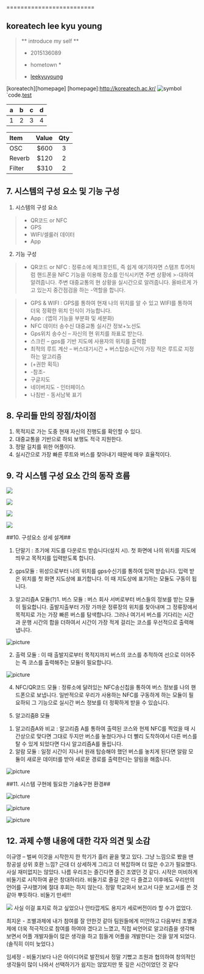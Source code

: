 =========================

koreatech lee kyu young
------------------
> ** introduce my self **
> - 2015136089
> * hometown *
> - [leekyuyoung](http://naver.com)

[koreatech][homepage]
[homepage]:http://koreatech.ac.kr/
![symbol](http://koreatech.ac.kr/kut_logo.gif)
`code.[test](http://test.net)
 
| a | b | c | d |
| ----- | ------- | ------ | ------ |
| 1 | 2 | 3 | 4 |

| Item     | Value | Qty   |
| :------- | ----: | :---: |
| OSC | $600 |  3   |
| Reverb    | $120   |  2   |
| Filter   | $310    |  2  |

## 7. 시스템의 구성 요소 및 기능 구성 ##
1)	시스템의 구성 요소
>-	QR코드 or NFC
>-	GPS
>-	WIFI/셀룰러 데이터
>-	App

2)	기능 구성
>-	QR코드 or NFC : 정류소에 체크포인트, 즉 쉽게 얘기하자면 스탬프 투어처럼 핸드폰을 NFC 기능을 이용해 장소를 인식시키면 주변 상황에 >-대하여 알려줍니다. 주변 대중교통의 현 상황을 실시간으로 알려줍니다. 올바르게 가고 있는지 중간점검을 하는 
>-역할을 합니다.

>-	GPS & WIFI : GPS를 통하여 현재 나의 위치를 알 수 있고 WIFI를 통하여 더욱 정확한 위치 인식이 가능합니다.
>-	App : (앱의 기능을 부분화 및 세분화)
>-	NFC 데이터 송수신 대중교통 실시간 정보+노선도
>-	Gps위치 송수신 – 자신의 현 위치를 좌표로 받는다.
>-	스크린 – gps를 기반 지도에 사용자의 위치를 출력함
>-	최적의 루트 계산 – 버스대기시간 + 버스탑승시간이 가장 적은 루트로 지정하는 알고리즘
>- (+권한 획득)
>- -참조-
>- 구글지도
>- 네이버지도 - 인터페이스
>- 나침반 - 동서남북 표기

## 8. 우리들 만의 장점/차이점 ##
1. 목적지로 가는 도중 현재 자신의 진행도를 확인할 수 있다.
2. 대중교통을 기반으로 하되 보행도 적극 지원한다.
3. 정말 길치를 위한 어플이다.
4. 실시간으로 가장 빠른 루트와 버스를 찾아내기 때문에 매우 효율적이다.

## 9. 각 시스템 구성 요소 간의 동작 흐름 ##

![](KakaoTalk_20160607_222342212.png)

![](KakaoTalk_20160607_222342135.png)

![](KakaoTalk_20160607_222341694.png)

![](KakaoTalk_20160607_222341761.png)


##10. 구성요소 상세 설계##


1) 단말기 : 초기에 지도를 다운로드 받습니다(설치 시). 첫 화면에 나의 위치를 지도에 띄우고 목적지를 입력받도록 합니다. 

2) gps모듈 : 위성으로부터 나의 위치를 gps수신기를 통하여 입력 받습니다. 입력 받은 위치를 첫 화면 지도상에 표기합니다. 이 때 지도상에 표기하는 모듈도 구동이 됩니다.

3) 알고리즘A 모듈(?)1. 버스 모듈 : 버스 회사 서버로부터 버스들의 정보를 받는 모듈이 필요합니다. 출발지출부터 가장 가까운 정류장의 위치를 찾아내며 그 정류장에서 목적지로 가는 가장 빠른 버스를 탐색합니다. 그러나 여기서 버스를 기다리는 시간과 운행 시간의 합을 더하여서 시간이 가장 적게 걸리는 코스를 우선적으로 출력해 냅니다.

![picture](https://github.com/dlatpwjd26/planets/blob/master/%EC%BA%A1%EC%B2%98.PNG)



2. 출력 모듈 : 이 때 출발지로부터 목적지까지 버스의 코스를 추적하여 선으로 이어주는 즉 코스를 출력해주는 모듈이 필요합니다.

![picture](https://github.com/dlatpwjd26/planets/blob/master/%EC%BA%A1%EC%B2%982.PNG)


4) NFC/QR코드 모듈 : 정류소에 달려있는 NFC송신칩을 통하여 버스 정보를 나의 핸드폰으로 보냅니다. 일반적으로 우리가 사용하는 NFC를 구동하게 하는 모듈이 필요하되 그 기능으로 실시간 버스 정보를 더 정확하게 받을 수 있습니다.

5) 알고리줌B 모듈
  1. 알고리즘A와 비교 : 알고리즘 A를 통하여 출력된 코스와 현제 NFC를 찍었을 때 시간상으로 맞다면 그대로 두지만 버스를 놓쳤다거나 더 빨리 도착하여서 다른 버스를 탈 수 있게 되었다면 다시 알고리즘A를 돌립니다.
  2. 알람 모듈 : 일정 시간이 지나서 원래 탑승해야 했던 버스를 놓치게 된다면 알람 모듈이 새로운 데이터를 받아 새로운 경로를 출력한다는 알림을 해줍니다.

![picture](https://github.com/dlatpwjd26/planets/blob/master/%EC%BA%A1%EC%B2%983.PNG)

##11. 시스템 구현에 필요한 기술&구현 환경##

![picture](https://github.com/dlatpwjd26/planets/blob/master/%EC%BA%A1%EC%B2%984.PNG)

![picture](https://github.com/dlatpwjd26/planets/blob/master/%EC%BA%A1%EC%B2%985.PNG)

![picture](https://github.com/dlatpwjd26/planets/blob/master/%EC%BA%A1%EC%B2%986.PNG)


## 12. 과제 수행 내용에 대한 각자 의견 및 소감 ##
이규영 – 벌써 이것을 시작한지 한 학기가 흘러 끝을 맺고 있다. 그냥 느낌으로 봤을 땐 창공설 상위 호환 느낌? 근대 더 상세하게 그리고 더 복잡하며 더 많은 수고가 필요했다. 사실 재미없지는 않았다. 나름 우리조는 즐긴다면 즐긴 조였던 것 같다. 시작은 미비하게 비둘기로 시작하여 끝은 창대하리라. 비둘기로 즐길 것은 다 즐겼고 이후에도 우리만의 언어를 구사했기에 절대 후회는 하지 않는다. 정말 학교와서 보고서 다운 보고서를 쓴 것 같아 뿌듯하다. 비둘기 만세!!!

![](tayo.png)
사실 이걸 표지로 하고 싶었으나 안타깝게도 용지가 세로버전이라 할 수가 없었다.

최지운 - 조별과제에 내가 참여를 잘 안한것 같아 팀원들에게 미안하고 다음부터 조별과제에 더욱 적극적으로 참여를 하여야 겠다고 느꼈고, 직접 씨언어로 알고리즘을 생각해보면서 어플 개발자들이 많은 생각을 하고 힘들게 어플을 개발한다는 것을 알게 되었다.
(솔직히 이미 늦었다.)

임세정 - 비둘기보다 나은 아이디어로 발전되서 정말 기뻤고 조원과 협의하여 창의적인 생각들이 많이 나와서 선택하기가 쉽지는 않았지만 뜻 깊은 시간이었던 것 같다
